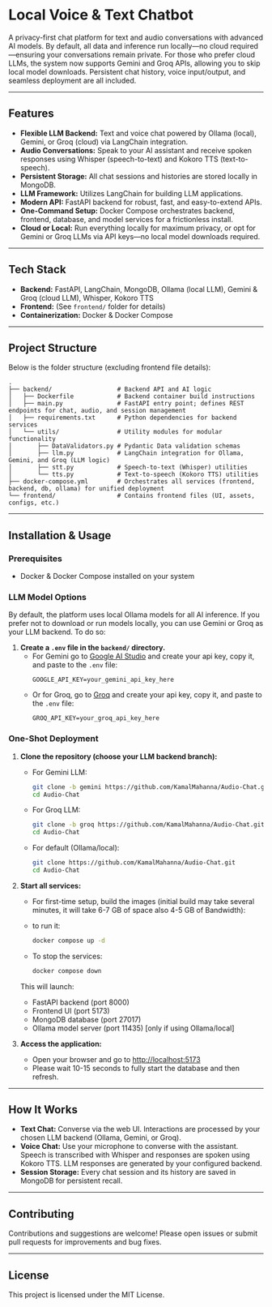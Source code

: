 # Local Voice & Text Chatbot

A privacy-first chat platform for text and audio conversations with advanced AI models. By default, all data and inference run locally—no cloud required—ensuring your conversations remain private. For those who prefer cloud LLMs, the system now supports Gemini and Groq APIs, allowing you to skip local model downloads. Persistent chat history, voice input/output, and seamless deployment are all included.

---

## Features

- **Flexible LLM Backend:** Text and voice chat powered by Ollama (local), Gemini, or Groq (cloud) via LangChain integration.
- **Audio Conversations:** Speak to your AI assistant and receive spoken responses using Whisper (speech-to-text) and Kokoro TTS (text-to-speech).
- **Persistent Storage:** All chat sessions and histories are stored locally in MongoDB.
- **LLM Framework:** Utilizes LangChain for building LLM applications.
- **Modern API:** FastAPI backend for robust, fast, and easy-to-extend APIs.
- **One-Command Setup:** Docker Compose orchestrates backend, frontend, database, and model services for a frictionless install.
- **Cloud or Local:** Run everything locally for maximum privacy, or opt for Gemini or Groq LLMs via API keys—no local model downloads required.

---

## Tech Stack

- **Backend:** FastAPI, LangChain, MongoDB, Ollama (local LLM), Gemini & Groq (cloud LLM), Whisper, Kokoro TTS
- **Frontend:** (See `frontend/` folder for details)
- **Containerization:** Docker & Docker Compose

---

## Project Structure

Below is the folder structure (excluding frontend file details):

```shell
.
├── backend/                  # Backend API and AI logic
│   ├── Dockerfile            # Backend container build instructions
│   ├── main.py               # FastAPI entry point; defines REST endpoints for chat, audio, and session management
│   ├── requirements.txt      # Python dependencies for backend services
│   └── utils/                # Utility modules for modular functionality
│       ├── DataValidators.py # Pydantic Data validation schemas
│       ├── llm.py            # LangChain integration for Ollama, Gemini, and Groq (LLM logic)
│       ├── stt.py            # Speech-to-text (Whisper) utilities
│       └── tts.py            # Text-to-speech (Kokoro TTS) utilities
├── docker-compose.yml        # Orchestrates all services (frontend, backend, db, ollama) for unified deployment
└── frontend/                 # Contains frontend files (UI, assets, configs, etc.)
```

---

## Installation & Usage

### Prerequisites

- Docker & Docker Compose installed on your system

### LLM Model Options

By default, the platform uses local Ollama models for all AI inference. If you prefer not to download or run models locally, you can use Gemini or Groq as your LLM backend. To do so:

1. **Create a `.env` file in the `backend/` directory.**
   - For Gemini go to [Google AI Studio](https://aistudio.google.com/apikey) and create your api key, copy it, and paste to the `.env` file:
     ```env
     GOOGLE_API_KEY=your_gemini_api_key_here
     ```
   - Or for Groq, go to [Groq](https://console.groq.com/keys) and create your api key, copy it, and paste to the `.env` file:
     ```env
     GROQ_API_KEY=your_groq_api_key_here
     ```

### One-Shot Deployment

1. **Clone the repository (choose your LLM backend branch):**
   - For Gemini LLM:
     ```bash
     git clone -b gemini https://github.com/KamalMahanna/Audio-Chat.git
     cd Audio-Chat
     ```
   - For Groq LLM:
     ```bash
     git clone -b groq https://github.com/KamalMahanna/Audio-Chat.git
     cd Audio-Chat
     ```
   - For default (Ollama/local):
     ```bash
     git clone https://github.com/KamalMahanna/Audio-Chat.git
     cd Audio-Chat
     ```

2. **Start all services:**
   - For first-time setup, build the images (initial build may take several minutes, it will take 6-7 GB of space also 4-5 GB of Bandwidth):

   - to run it:
     ```bash
     docker compose up -d
     ```
   - To stop the services:
     ```bash
     docker compose down
     ```

   This will launch:
   - FastAPI backend (port 8000)
   - Frontend UI (port 5173)
   - MongoDB database (port 27017)
   - Ollama model server (port 11435) [only if using Ollama/local]

3. **Access the application:**
   - Open your browser and go to [http://localhost:5173](http://localhost:5173)
   - Please wait 10-15 seconds to fully start the database and then refresh.
---

## How It Works

- **Text Chat:** Converse via the web UI. Interactions are processed by your chosen LLM backend (Ollama, Gemini, or Groq).
- **Voice Chat:** Use your microphone to converse with the assistant. Speech is transcribed with Whisper and responses are spoken using Kokoro TTS. LLM responses are generated by your configured backend.
- **Session Storage:** Every chat session and its history are saved in MongoDB for persistent recall.

---

## Contributing

Contributions and suggestions are welcome! Please open issues or submit pull requests for improvements and bug fixes.

---

## License

This project is licensed under the MIT License.


